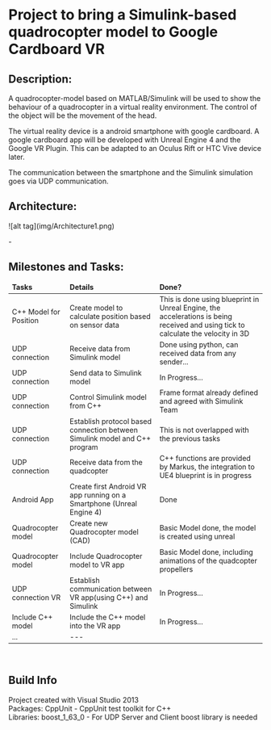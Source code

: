 <!-- #######  #########-->
<h1>Project to bring a Simulink-based quadrocopter model to Google Cardboard VR </h1>
<h2>Description:</h2>
<p>A quadrocopter-model based on MATLAB/Simulink will be used to show the behaviour of a quadrocopter in a virtual reality environment. The control of the object will be the movement of the head.<br>

The virtual reality device is a android smartphone with google cardboard. A google cardboard app will be developed with Unreal Engine 4 and the Google VR Plugin. This can be adapted to an Oculus Rift or HTC Vive device later.

The communication between the smartphone and the Simulink simulation goes via UDP communication.&nbsp;</p>

<h2>Architecture:</h2>
![alt tag](img/Architecture1.png)
<p>-&nbsp;</p>

<h2>Milestones and Tasks:</h2>
<table>
<thead>
<tr>
<td><strong>Tasks</strong></td>
<td><strong>Details</strong></td>
<td><strong>Done?</strong></td>
</tr>
</thead>
<tbody>
<tr>
<td>C++ Model for Position</td>
<td>Create model to calculate position based on sensor data</td>
<td>This is done using blueprint in Unreal Engine, the accelerations is being received and using tick to calculate the velocity in 3D</td>
</tr>
<tr>
<td>UDP connection</td>
<td>Receive data from Simulink model</td>
<td>Done using python, can received data from any sender...</td>
</tr>
<tr>
<td>UDP connection</td>
<td>Send data to Simulink model</td>
<td>In Progress... </td>
</tr>
  <tr>
<td>UDP connection</td>
<td>Control Simulink model from C++</td>
<td>Frame format already defined and agreed with Simulink Team </td>
</tr>
<tr>
<td>UDP connection</td>
<td>Establish protocol based connection between Simulink model and C++ program</td>
<td>This is not overlapped with the previous tasks</td>
</tr>
<tr>
<td>UDP connection</td>
<td>Receive data from the quadcopter</td>
<td>C++ functions are provided by Markus, the integration to UE4 blueprint is in progress</td>
</tr>
<tr>
<td>Android App</td>
<td>Create first Android VR app running on a Smartphone (Unreal Engine 4)</td>
<td>Done</td>
</tr>
  <tr>
<td>Quadrocopter model</td>
<td>Create new Quadrocopter model (CAD)</td>
<td>Basic Model done, the model is created using unreal</td>
</tr>
<tr>
<td>Quadrocopter model</td>
<td>Include Quadrocopter model to VR app</td>
<td>Basic Model done, including animations of the quadcopter propellers</td>
</tr>
<tr>
<td>UDP connection VR</td>
<td>Establish communication between VR app(using C++) and Simulink</td>
<td>In Progress...</td>
</tr>
<tr>
<td>Include C++ model</td>
<td>Include the C++ model into the VR app</td>
<td>In Progress...</td>
</tr>
  <tr>
<td>...</td>
<td>---</td>
<td>&nbsp;</td>
</tr>
</tbody>
</table>
<p>&nbsp;</p>

<h2>Build Info</h2>
<p>Project created with Visual Studio 2013<br>
Packages: CppUnit - CppUnit test toolkit for C++<br>
Libraries: boost_1_63_0 - For UDP Server and Client boost library is needed&nbsp;</p>

